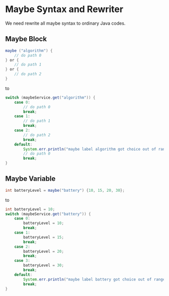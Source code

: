 # Maybe Syntax and Rewriter
We need rewrite all maybe syntax to ordinary Java codes.

## Maybe Block
```java
maybe ("algorithm") {
    // do path 0
} or {
    // do path 1
} or {
    // do path 2
}
```

to

```java
switch (maybeService.get("algorithm")) {
    case 0:
        // do path 0
        break;
    case 1:
        // do path 1
        break;
    case 2:
        // do path 2
        break;
    default:
        System.err.println("maybe label algorithm got choice out of range.");
        // do path 0
        break;
}
```

## Maybe Variable
```java
int batteryLevel = maybe("battery") {10, 15, 20, 30};
```

to

```java
int batteryLevel = 10;
switch (maybeService.get("battery")) {
    case 0:
        batteryLevel = 10;
        break;
    case 1:
        batteryLevel = 15;
        break;
    case 2:
        batteryLevel = 20;
        break;
    case 3:
        batteryLevel = 30;
        break;
    default:
        System.err.println("maybe label battery got choice out of range.");
        break;
}
```
